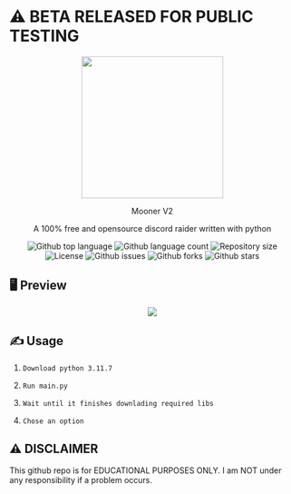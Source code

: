 # ⚠ BETA RELEASED FOR PUBLIC TESTING 

<p align="center">
  <img src="https://i.imgur.com/hnZ9vgk.png" width="250" height="250">
</p>
<p align="center">
  Mooner V2
</p>
<p align="center">
  A 100% free and opensource discord raider written with python
</p>

<p align="center">
  <img alt="Github top language" src="https://img.shields.io/github/languages/top/R3CI/MoonerV2?style=flat&color=red">

  <img alt="Github language count" src="https://img.shields.io/github/languages/count/R3CI/MoonerV2?style=flat&color=red">

  <img alt="Repository size" src="https://img.shields.io/github/repo-size/R3CI/MoonerV2?style=flat&color=red">

  <img alt="License" src="https://img.shields.io/github/license/R3CI/MoonerV2?style=flat&color=orange">

  <img alt="Github issues" src="https://img.shields.io/github/issues/R3CI/MoonerV2?style=flat&color=red">

  <img alt="Github forks" src="https://img.shields.io/github/forks/R3CI/MoonerV2?style=flat&color=red">

  <img alt="Github stars" src="https://img.shields.io/github/stars/R3CI/MoonerV2?style=flat&color=red">
</p>

## 🖥 Preview
<p align="center">
  <img src="https://i.imgur.com/63pKwQ1.png">
</p>

## ✍️ Usage
1. `Download python 3.11.7`

2. `Run main.py`

3. `Wait until it finishes downlading required libs`

4. `Chose an option`


## ⚠️ DISCLAIMER
This github repo is for EDUCATIONAL PURPOSES ONLY. I am NOT under any responsibility if a problem occurs.
